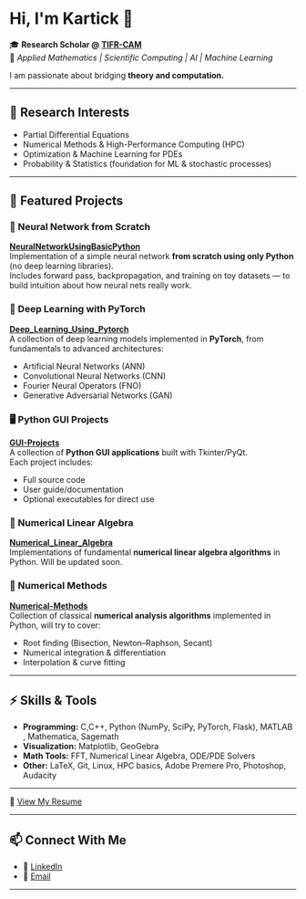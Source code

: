 # Hi, I'm Kartick 👋  

🎓 **Research Scholar @ [TIFR-CAM](https://www.math.tifrbng.res.in/)**  
🔬 *Applied Mathematics | Scientific Computing | AI | Machine Learning*  

I am passionate about bridging **theory and computation.**

---

## 🔹 Research Interests  
- Partial Differential Equations
- Numerical Methods & High-Performance Computing (HPC)  
- Optimization & Machine Learning for PDEs
- Probability & Statistics (foundation for ML & stochastic processes)

---

## 📌 Featured Projects   

### 🧠 Neural Network from Scratch  
[**NeuralNetworkUsingBasicPython**](https://github.com/meshbykartick/NeuralNetworkUsingBasicPython)  
Implementation of a simple neural network **from scratch using only Python** (no deep learning libraries).  
Includes forward pass, backpropagation, and training on toy datasets — to build intuition about how neural nets really work.


### 🤖 Deep Learning with PyTorch  
[**Deep_Learning_Using_Pytorch**](https://github.com/meshbykartick/Deep_Learning_Using_Pytorch)  
A collection of deep learning models implemented in **PyTorch**, from fundamentals to advanced architectures:  
- Artificial Neural Networks (ANN)  
- Convolutional Neural Networks (CNN)  
- Fourier Neural Operators (FNO)  
- Generative Adversarial Networks (GAN)

### 🖥️ Python GUI Projects  
[**GUI-Projects**](https://github.com/meshbykartick/GUI-Projects)  
A collection of **Python GUI applications** built with Tkinter/PyQt.  
Each project includes:  
- Full source code  
- User guide/documentation  
- Optional executables for direct use  

### 🔢 Numerical Linear Algebra  
[**Numerical_Linear_Algebra**](https://github.com/meshbykartick/Numerical_Linear_Algebra)  
Implementations of fundamental **numerical linear algebra algorithms** in Python. Will be updated soon.

### 📐 Numerical Methods  
[**Numerical-Methods**](https://github.com/meshbykartick/Numerical-Methods)  
Collection of classical **numerical analysis algorithms** implemented in Python, will try to cover:  
- Root finding (Bisection, Newton–Raphson, Secant)  
- Numerical integration & differentiation  
- Interpolation & curve fitting
 

---

## ⚡ Skills & Tools  
- **Programming:** C,C++, Python (NumPy, SciPy, PyTorch, Flask), MATLAB , Mathematica, Sagemath
- **Visualization:** Matplotlib, GeoGebra 
- **Math Tools:** FFT, Numerical Linear Algebra, ODE/PDE Solvers  
- **Other:** LaTeX, Git, Linux, HPC basics, Adobe Premere Pro, Photoshop, Audacity

---

📄 [View My Resume](https://meshbykartick.github.io/MyCV/)

---

## 📫 Connect With Me  
- 💼 [LinkedIn](https://www.linkedin.com/in/kartick-samanta/)  
- 📧 [Email](mailto:kartick24@tifrbng.res.in)   

---
